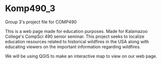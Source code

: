 # Komp490_3
Group 3's project file for COMP490

This is a web page made for education purposes. 
Made for Kalamazoo College's CompSci 490 senior seminar. 
This project seeks to localize education resources related to historical wildfires in the USA along with educating viewers on the important information regarding wildfires. 

We will be using QGIS to make an interactive map to view on our web page. 